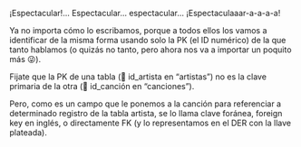 ¡Espectacular!... Espectacular… espectacular… ¡Espectaculaaar-a-a-a-a!

Ya no importa cómo lo escribamos, porque a todos ellos los vamos a identificar de la misma forma usando solo la PK (el ID numérico) de la que tanto hablamos (o quizás no tanto, pero ahora nos va a importar un poquito más :stuck_out_tongue_winking_eye:).


<div
  class='mu-erd'
  data-entities='{
    "canciones": {
      "id_cancion": {
        "type": "Integer",
        "pk": true
      },
      "titulo_cancion": {
        "type": "Text"
      },
      "id_artista": {
        "type": "Integer",
        "pk": false,
        "fk": {
          "to": { "entity": "artistas", "column": "id_artista" },
          "type": "many_to_one"
        }
      },
      "album":{
        "type": "Text"
      },
      "anio":{
        "type": "Integer"
      }
    },
    "artistas": {
      "id_artista": {
        "type": "Integer",
        "pk": true
      },
      "nombre_artista": {
        "type": "Text"
      },
      "integrantes": {
        "type": "Text"
      },
      "genero": {
        "type": "Text"
      },
      "nacionalidad": {
        "type": "Text"
      }
    }
  }'>
</div>



Fijate que la PK de una tabla (:key: id_artista en “artistas”) no es la clave primaria de la otra (:key: id_canción en “canciones”). 

Pero, como es un campo que le ponemos a la canción para referenciar a determinado registro de la tabla artista, se lo llama clave foránea, foreign key en inglés, o directamente FK (y lo representamos en el DER con la llave plateada).


